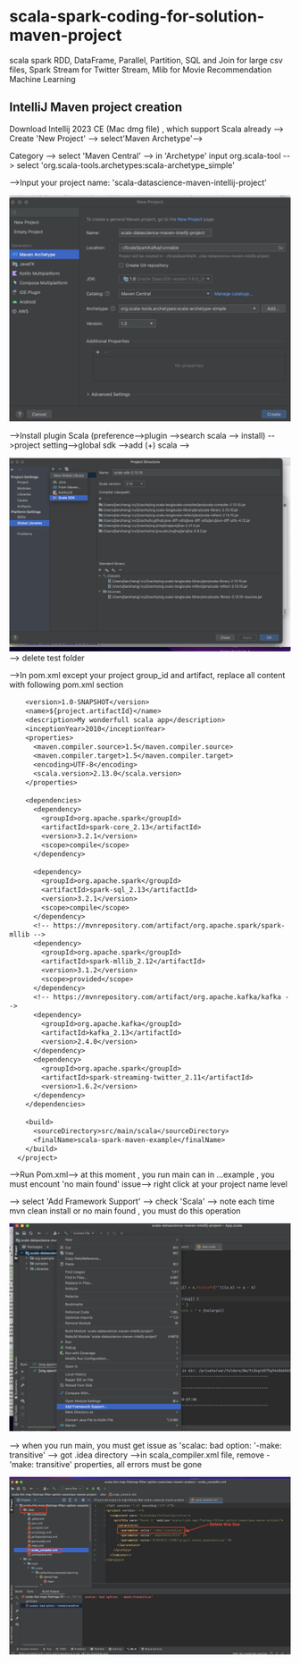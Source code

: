 # scala-spark-coding-for-solution-maven-project

scala spark RDD, DataFrame, Parallel, Partition, SQL and Join for large csv files, Spark Stream for Twitter Stream, Mlib for Movie Recommendation Machine Learning

## IntelliJ Maven project creation

  Download Intellij 2023 CE (Mac dmg file) , which support Scala already --> Create 'New Project' --> select'Maven Archetype'-->
  
  Category --> select 'Maven Central' --> in 'Archetype' input org.scala-tool --> select 'org.scala-tools.archetypes:scala-archetype_simple'
  
  -->Input your project name: 'scala-datascience-maven-intellij-project'
  
  ![](images/create-new-maven-project-page.png)


  -->Install plugin Scala (preference-->plugin -->search scala --> install) -->project setting-->global sdk -->add (+) scala -->
  
  ![](images/proect-setting-globallib-add-sdk.png) --> delete test folder
  
  -->In pom.xml except your project group_id and artifact, replace all content with following pom.xml section  
  
        <version>1.0-SNAPSHOT</version>
        <name>${project.artifactId}</name>
        <description>My wonderfull scala app</description>
        <inceptionYear>2010</inceptionYear>
        <properties>
          <maven.compiler.source>1.5</maven.compiler.source>
          <maven.compiler.target>1.5</maven.compiler.target>
          <encoding>UTF-8</encoding>
          <scala.version>2.13.0</scala.version>
        </properties>

        <dependencies>
          <dependency>
            <groupId>org.apache.spark</groupId>
            <artifactId>spark-core_2.13</artifactId>
            <version>3.2.1</version>
            <scope>compile</scope>
          </dependency>

          <dependency>
            <groupId>org.apache.spark</groupId>
            <artifactId>spark-sql_2.13</artifactId>
            <version>3.2.1</version>
            <scope>compile</scope>
          </dependency>
          <!-- https://mvnrepository.com/artifact/org.apache.spark/spark-mllib -->
          <dependency>
            <groupId>org.apache.spark</groupId>
            <artifactId>spark-mllib_2.12</artifactId>
            <version>3.1.2</version>
            <scope>provided</scope>
          </dependency>
          <!-- https://mvnrepository.com/artifact/org.apache.kafka/kafka -->
          <dependency>
            <groupId>org.apache.kafka</groupId>
            <artifactId>kafka_2.13</artifactId>
            <version>2.4.0</version>
          </dependency>
          <dependency>
            <groupId>org.apache.spark</groupId>
            <artifactId>spark-streaming-twitter_2.11</artifactId>
            <version>1.6.2</version>
          </dependency>
        </dependencies>

        <build>
          <sourceDirectory>src/main/scala</sourceDirectory>
          <finalName>scala-spark-maven-example</finalName>
        </build>
      </project>
       
 -->Run Pom.xml--> at this moment , you run main can in ...example , you must encount 'no main found' issue--> right click at your project name level
 
 --> select 'Add Framework Support' --> check 'Scala' --> note each time mvn clean install or no main found , you must do this operation
 
  ![](images/project-directory-add-framework-support-.png)
  
--> when you run main, you must get issue as 'scalac: bad option: '-make: transitive' --> got .idea directory -->in scala_compiler.xml file, remove -'make: transitive' properties, all errors must be gone

 ![](images/Remove-make-transitive-idea-scala-compiler-xml.png)
